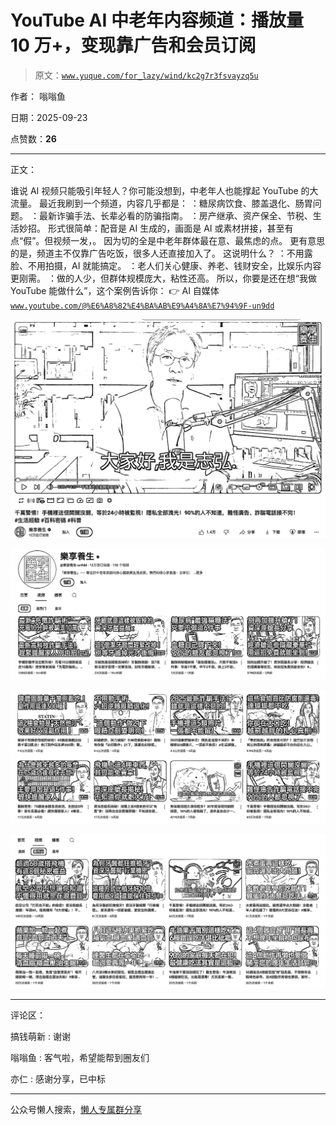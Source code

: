 # YouTube AI 中老年内容频道：播放量 10 万+，变现靠广告和会员订阅

> 原文：[`www.yuque.com/for_lazy/wind/kc2g7r3fsvayzq5u`](https://www.yuque.com/for_lazy/wind/kc2g7r3fsvayzq5u)

作者： 嗡嗡鱼

日期：2025-09-23

点赞数：**26**

* * *

正文：

谁说 AI 视频只能吸引年轻人？你可能没想到，中老年人也能撑起 YouTube 的大流量。 最近我刷到一个频道，内容几乎都是： ：糖尿病饮食、膝盖退化、肠胃问题。
：最新诈骗手法、长辈必看的防骗指南。 ：房产继承、资产保全、节税、生活妙招。
形式很简单：配音是 AI 生成的，画面是 AI 或素材拼接，甚至有点“假”。但视频一发，。 因为切的全是中老年群体最在意、最焦虑的点。
更有意思的是，频道主不仅靠广告吃饭，很多人还直接加入了。 这说明什么？ ：不用露脸、不用拍摄，AI 就能搞定。
：老人们关心健康、养老、钱财安全，比娱乐内容更刚需。 ：做的人少，但群体规模庞大，粘性还高。
所以，你要是还在想“我做 YouTube 能做什么”，这个案例告诉你： 👉 AI 自媒体 [`www.youtube.com/@%E6%A8%82%E4%BA%AB%E9%A4%8A%E7%94%9F-un9dd`](https://www.youtube.com/@%E6%A8%82%E4%BA%AB%E9%A4%8A%E7%94%9F-un9dd)

![](img/8218355ba2026648a11c133bd372d7ad.png "None")

![](img/da1e7a26a7dc26363a0d9debb0208ba3.png "None")

![](img/95286d81a40285490daf903d8ba06b47.png "None")

![](img/cf7d9c852dd71a355a76c899f1cc79b5.png "None")

* * *

评论区：

搞钱萌新 : 谢谢

嗡嗡鱼 : 客气啦，希望能帮到圈友们

亦仁 : 感谢分享，已中标

* * *

公众号懒人搜索，[懒人专属群分享](https://lazybook.fun/#/blog/group)